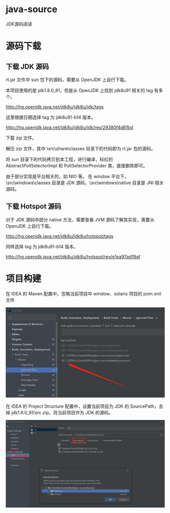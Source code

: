 # java-source

JDK源码阅读

# 源码下载

## 下载 JDK 源码

rt.jar 文件中 sun 包下的源码，需要从 OpenJDK 上自行下载。

本项目使用的是 jdk1.8.0_91，但是从 OpenJDK 上找到 jdk8u91 相关的 tag 有多个。

http://hg.openjdk.java.net/jdk8u/jdk8u/jdk/tags

这里根据日期选择 tag 为 jdk8u91-b14 版本。

http://hg.openjdk.java.net/jdk8u/jdk8u/jdk/rev/29380f4d81bd

下载 zip 文件。

解压 zip 文件，其中 \src\share\classes 目录下的代码即为 rt.jar 包的源码。

将 sun 目录下的代码拷贝到本工程，进行编译，标红的 AbstractPollSelectorImpl 和 PollSelectorProvider 类，直接删除即可。

由于部分实现是平台相关的，如 NIO 等。
在 window 平台下，\src\windows\classes 目录是 JDK 源码，\src\windows\native 目录是 JNI 相关源码。

## 下载 Hotspot 源码

对于 JDK 源码中部分 native 方法，需要查看 JVM 源码了解其实现，需要从 OpenJDK 上自行下载。

http://hg.openjdk.java.net/jdk8u/jdk8u/hotspot/tags

同样选择 tag 为 jdk8u91-b14 版本。

http://hg.openjdk.java.net/jdk8u/jdk8u/hotspot/rev/e1ea97ad19af

# 项目构建

在 IDEA 的 Maven 配置中，忽略当前项目中 window、solaris 项目的 pom.xml 文件

![maven-setting](maven-setting.png)

在 IDEA 的 Project Structure 配置中，设置当前项目为 JDK 的 SourcePath，去掉 jdk1.8.0_91/src.zip，将当前项目作为 JDK 的源码。

![project-structure](project-structure.png)
